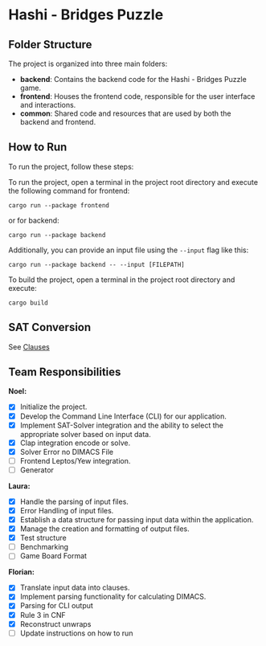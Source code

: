 # Hashi - Bridges Puzzle

## Folder Structure

The project is organized into three main folders:

- **backend**: Contains the backend code for the Hashi - Bridges Puzzle game.
- **frontend**: Houses the frontend code, responsible for the user interface and interactions.
- **common**: Shared code and resources that are used by both the backend and frontend.

## How to Run

To run the project, follow these steps:

To run the project, open a terminal in the project root directory and execute the following command for frontend:

`cargo run --package frontend`

or for backend:

`cargo run --package backend`

Additionally, you can provide an input file using the `--input` flag like this:

`cargo run --package backend -- --input [FILEPATH]`

To build the project, open a terminal in the project root directory and execute:

`cargo build`

## SAT Conversion

See [Clauses](Clauses.md)

## Team Responsibilities

**Noel:**

- [x] Initialize the project.
- [x] Develop the Command Line Interface (CLI) for our application.
- [x] Implement SAT-Solver integration and the ability to select the appropriate solver based on input data.
- [x] Clap integration encode or solve.
- [x] Solver Error no DIMACS File
- [ ] Frontend Leptos/Yew integration.
- [ ] Generator

**Laura:**

- [x] Handle the parsing of input files.
- [x] Error Handling of input files.
- [x] Establish a data structure for passing input data within the application.
- [x] Manage the creation and formatting of output files.
- [x] Test structure
- [ ] Benchmarking
- [ ] Game Board Format

**Florian:**

- [x] Translate input data into clauses.
- [x] Implement parsing functionality for calculating DIMACS.
- [x] Parsing for CLI output
- [x] Rule 3 in CNF
- [x] Reconstruct unwraps
- [ ] Update instructions on how to run
